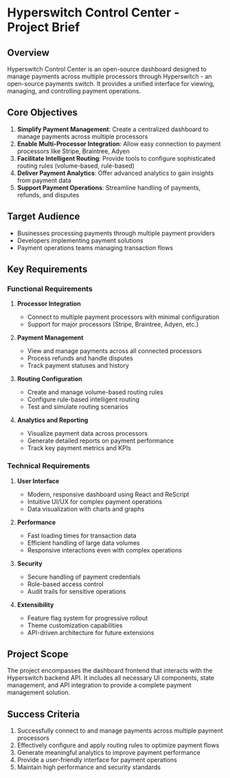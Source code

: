 # Hyperswitch Control Center - Project Brief

## Overview

Hyperswitch Control Center is an open-source dashboard designed to manage payments across multiple processors through Hyperswitch - an open-source payments switch. It provides a unified interface for viewing, managing, and controlling payment operations.

## Core Objectives

1. **Simplify Payment Management**: Create a centralized dashboard to manage payments across multiple processors
2. **Enable Multi-Processor Integration**: Allow easy connection to payment processors like Stripe, Braintree, Adyen
3. **Facilitate Intelligent Routing**: Provide tools to configure sophisticated routing rules (volume-based, rule-based)
4. **Deliver Payment Analytics**: Offer advanced analytics to gain insights from payment data
5. **Support Payment Operations**: Streamline handling of payments, refunds, and disputes

## Target Audience

- Businesses processing payments through multiple payment providers
- Developers implementing payment solutions
- Payment operations teams managing transaction flows

## Key Requirements

### Functional Requirements

1. **Processor Integration**
   - Connect to multiple payment processors with minimal configuration
   - Support for major processors (Stripe, Braintree, Adyen, etc.)

2. **Payment Management**
   - View and manage payments across all connected processors
   - Process refunds and handle disputes
   - Track payment statuses and history

3. **Routing Configuration**
   - Create and manage volume-based routing rules
   - Configure rule-based intelligent routing
   - Test and simulate routing scenarios

4. **Analytics and Reporting**
   - Visualize payment data across processors
   - Generate detailed reports on payment performance
   - Track key payment metrics and KPIs

### Technical Requirements

1. **User Interface**
   - Modern, responsive dashboard using React and ReScript
   - Intuitive UI/UX for complex payment operations
   - Data visualization with charts and graphs

2. **Performance**
   - Fast loading times for transaction data
   - Efficient handling of large data volumes
   - Responsive interactions even with complex operations

3. **Security**
   - Secure handling of payment credentials
   - Role-based access control
   - Audit trails for sensitive operations

4. **Extensibility**
   - Feature flag system for progressive rollout
   - Theme customization capabilities
   - API-driven architecture for future extensions

## Project Scope

The project encompasses the dashboard frontend that interacts with the Hyperswitch backend API. It includes all necessary UI components, state management, and API integration to provide a complete payment management solution.

## Success Criteria

1. Successfully connect to and manage payments across multiple payment processors
2. Effectively configure and apply routing rules to optimize payment flows
3. Generate meaningful analytics to improve payment performance
4. Provide a user-friendly interface for payment operations
5. Maintain high performance and security standards
